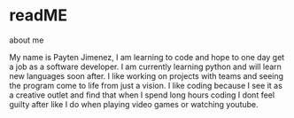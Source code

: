 # readME
about me

My name is Payten Jimenez, I am learning to code and hope to one day get a job as a software developer.
I am currently learning python and will learn new languages soon after.
I like working on projects with teams and seeing the program come to life from just a vision. 
I like coding because I see it as a creative outlet and find that when I spend long hours coding I dont feel guilty after like I do when playing video games or watching youtube.
